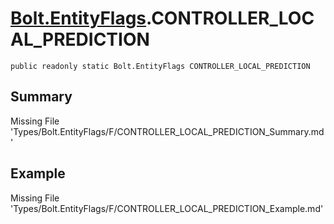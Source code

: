 # [Bolt.EntityFlags](Types/Bolt.EntityFlags.md).CONTROLLER_LOCAL_PREDICTION
`public readonly static Bolt.EntityFlags CONTROLLER_LOCAL_PREDICTION`
## Summary
Missing File 'Types/Bolt.EntityFlags/F/CONTROLLER_LOCAL_PREDICTION_Summary.md'
## Example
Missing File 'Types/Bolt.EntityFlags/F/CONTROLLER_LOCAL_PREDICTION_Example.md'

